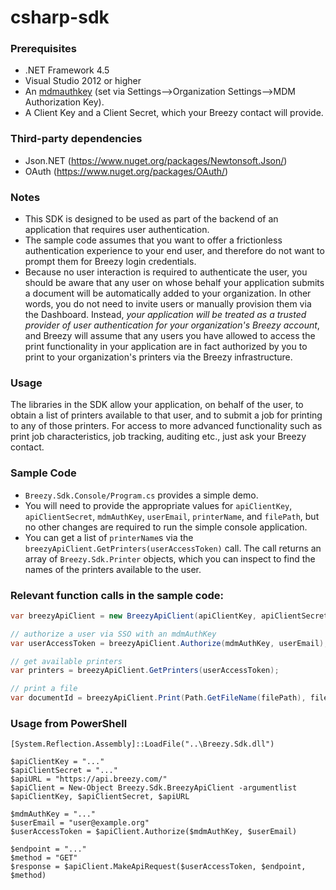 # csharp-sdk

### Prerequisites
- .NET Framework 4.5
- Visual Studio 2012 or higher
- An [mdmauthkey](https://dashboard.breezy.com/settings) (set via Settings-->Organization Settings-->MDM Authorization Key).
- A Client Key and a Client Secret, which your Breezy contact will provide.

### Third-party dependencies
- Json.NET (https://www.nuget.org/packages/Newtonsoft.Json/)
- OAuth (https://www.nuget.org/packages/OAuth/)

### Notes 
- This SDK is designed to be used as part of the backend of an application that requires user authentication. 
- The sample code assumes that you want to offer a frictionless authentication experience to your end user, and therefore do not want to prompt them for Breezy login credentials.  
- Because no user interaction is required to authenticate the user, you should be aware that any user on whose behalf your application submits a document will be automatically added to your organization. In other words, you do not need to invite users or manually provision them via the Dashboard. Instead, *your application will be treated as a trusted provider of user authentication for your organization's Breezy account*, and Breezy will assume that any users you have allowed to access the print functionality in your application are in fact authorized by you to print to your organization's printers via the Breezy infrastructure.

### Usage
The libraries in the SDK allow your application, on behalf of the user, to obtain a list of printers available to that user, and to submit a job for printing to any of those printers.  For access to more advanced functionality such as print job characteristics, job tracking, auditing etc., just ask your Breezy contact.


### Sample Code
- `Breezy.Sdk.Console/Program.cs` provides a simple demo.  
- You will need to provide the appropriate values for `apiClientKey`, `apiClientSecret`, `mdmAuthKey`, `userEmail`, `printerName`, and `filePath`, but no other changes are required to run the simple console application.  
- You can get a list of `printerName`s via the `breezyApiClient.GetPrinters(userAccessToken)` call. The call returns an array of `Breezy.Sdk.Printer` objects, which you can inspect to find the names of the printers available to the user.

### Relevant function calls in the sample code:
```csharp
var breezyApiClient = new BreezyApiClient(apiClientKey, apiClientSecret);

// authorize a user via SSO with an mdmAuthKey
var userAccessToken = breezyApiClient.Authorize(mdmAuthKey, userEmail);

// get available printers
var printers = breezyApiClient.GetPrinters(userAccessToken);

// print a file
var documentId = breezyApiClient.Print(Path.GetFileName(filePath), filePath, printerId, userAccessToken);
```

### Usage from PowerShell
```posh
[System.Reflection.Assembly]::LoadFile("..\Breezy.Sdk.dll")

$apiClientKey = "..."
$apiClientSecret = "..."
$apiURL = "https://api.breezy.com/"
$apiClient = New-Object Breezy.Sdk.BreezyApiClient -argumentlist $apiClientKey, $apiClientSecret, $apiURL

$mdmAuthKey = "..."
$userEmail = "user@example.org"
$userAccessToken = $apiClient.Authorize($mdmAuthKey, $userEmail)

$endpoint = "..."
$method = "GET"
$response = $apiClient.MakeApiRequest($userAccessToken, $endpoint, $method)
```
